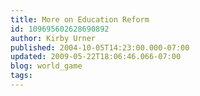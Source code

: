 ```yaml
---
title: More on Education Reform
id: 109695602628690892
author: Kirby Urner
published: 2004-10-05T14:23:00.000-07:00
updated: 2009-05-22T18:06:46.066-07:00
blog: world_game
tags: 
---
```


